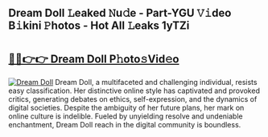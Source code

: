 ## Dream Doll 𝙻eaked 𝙽u𝚍e - Part-YGU 𝚅𝚒deo B𝚒kini 𝙿hotos - Hot All 𝙻eaks 1yTZi

# <h2><a href="http://ld6sy5.urlbe.top/?page=Dream+Doll">🔗🔗👉👉 Dream Doll P𝚑oto𝚜Vid𝚎o</a></h2>

[![Dream Doll](https://i.imgur.com/eBuTRDB.gif)](http://ld6sy5.urlbe.top/?page=Dream+Doll)
Dream Doll, a multifaceted and challenging individual, resists easy classification. Her distinctive online style has captivated and provoked critics, generating debates on ethics, self-expression, and the dynamics of digital societies. Despite the ambiguity of her future plans, her mark on online culture is indelible. Fueled by unyielding resolve and undeniable enchantment, Dream Doll reach in the digital community is boundless.
